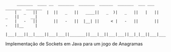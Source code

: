 #
         _______  ____ __  _______  _______  ______  _______  ___ ___  _______  _______ 
        |   _   ||    |  ||   _   ||   ____||   _  )|   _   ||   |   ||   _   ||     __|
        |   -   ||       ||   -   ||  |__| ||     < |   -   ||       ||   -   ||__     |
        |___|___||__|____||___|___||_______||___|__||___|___||__|_|__||___|___||_______|
Implementação de Sockets em Java para um jogo de Anagramas
